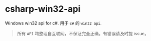 # csharp-win32-api

Windows win32 api for c#. 用于 `c#` 的 `win32 api`.

> 所有 `API` 均整理自互联网，不保证完全正确。有错误请及时提 issue。